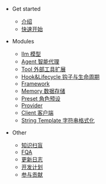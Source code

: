 - Get started
  - [介绍](README.md)
  - [快速开始](get_started/quick_start.md#快速开始)

- Modules
  - [llm 模型](modules/llm.md#llm)
  - [Agent 智能代理](modules/agent.md#agent)
  - [Tool 外部工具扩展](modules/tools.md#简介)
  - [Hook&Lifecycle 钩子与生命周期](modules/hook.md#what-is-hook)
  - [Framework](modules/framework.md#framework)
  - [Memory 数据存储](modules/memory.md#memory)
  - [Preset 角色预设](modules/preset.md#preset-角色预设)
  - [Provider](modules/provider.md#provider)
  - [Client 客户端](modules/client.md#client)
  - [String Template 字符串格式化](modules/other/string_template.md#string-template)

- Other
  - [知识扫盲](other/knowledge.md) 
  - [FQA](other/fqa.md)
  - [更新日志](other/update.md)
  - [开发计划](other/plan.md)
  - [参与贡献](other/contribution.md)
